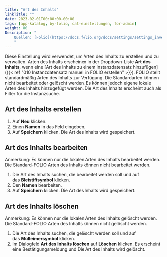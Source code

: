 ```yaml
---
title: "Art des Inhalts"
linkTitle: ""
date: 2023-02-01T00:00:00-00:00
tags: [app-katalog, by-folio, cat-einstellungen, for-admin]
weight: 80
Description: "
    Quellen: [Folio](https://docs.folio.org/docs/settings/settings_inventory/settings_inventory/#settings--inventory--nature-of-content) & [GBV](https://info.gbv.de/display/FOLIOGBVEXTERN/Einstellungen+(Katalog):+Art+des+Inhalts)
    "
---
```


Diese Einstellung wird verwendet, um Arten des Inhalts zu erstellen und zu verwalten. Arten des Inhalts erscheinen in der Dropdown-Liste **Art des Inhalts**, wenn eine [Art des Inhalts zu einem Instanzdatensatz hinzufügen]({{< ref "010 Instanzdatensatz manuell in FOLIO erstellen" >}}). FOLIO stellt standardmäßig Arten des Inhalts zur Verfügung. Die Standardarten können nicht bearbeitet oder gelöscht werden. Es können jedoch eigene lokale Arten des Inhalts hinzugefügt werden. Die Art des Inhalts erscheint auch als Filter für die Instanzsuche.

## Art des Inhalts erstellen

1.  Auf **Neu** klicken.
2.  Einen **Namen** in das Feld eingeben.
3.  Auf **Speichern** klicken. Die Art des Inhalts wird gespeichert.

## Art des Inhalts bearbeiten

Anmerkung: Es können nur die lokalen Arten des Inhalts bearbeitet werden. Die Standard-FOLIO Arten des Inhalts können nicht bearbeitet werden.

1.  Die Art des Inhalts suchen, die bearbeitet werden soll und auf das **Bleistiftsymbol** klicken.
2.  Den **Namen** bearbeiten.
3.  Auf **Speichern** klicken. Die Art des Inhalts wird gespeichert.

## Art des Inhalts löschen

Anmerkung: Es können nur die lokalen Arten des Inhalts gelöscht werden. Die Standard-FOLIO Arten des Inhalts können nicht gelöscht werden.

1.  Die Art des Inhalts suchen, die gelöscht werden soll und auf das **Mülleimersymbol** klicken.
2.  Im Dialogfeld **Art des Inhalts löschen** auf **Löschen** klicken. Es erscheint eine Bestätigungsmeldung und Die Art des Inhalts wird gelöscht.
